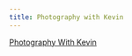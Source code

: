 ```yaml
---
title: Photography with Kevin
---
```


[Photography With Kevin](https://www.yangvincent.com/stories/photography)
